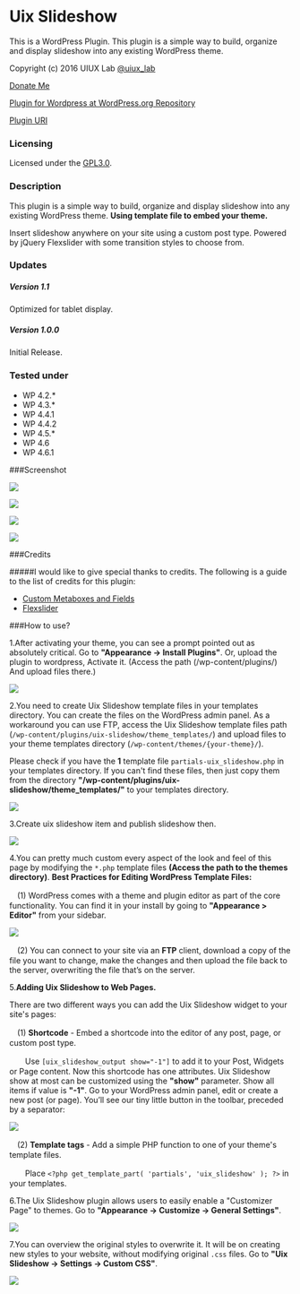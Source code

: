 # Uix Slideshow
This is a WordPress Plugin. This plugin is a simple way to build, organize and display slideshow into any existing WordPress theme.

Copyright (c) 2016 UIUX Lab [@uiux_lab](https://twitter.com/uiux_lab)

[Donate Me](https://www.paypal.com/cgi-bin/webscr?cmd=_s-xclick&hosted_button_id=PYZLU7UZNQ6CE)

[Plugin for Wordpress at WordPress.org Repository](https://wordpress.org/plugins/uix-slideshow/)

[Plugin URI](https://uiux.cc/wp-plugins/uix-slideshow/)

### Licensing

Licensed under the [GPL3.0](http://www.gnu.org/licenses/gpl-3.0.en.html).

### Description

This plugin is a simple way to build, organize and display slideshow into any existing WordPress theme. **Using template file to embed your theme.**

Insert slideshow anywhere on your site using a custom post type. Powered by jQuery Flexslider with some transition styles to choose from.

### Updates 

##### Version 1.1

Optimized for tablet display.


##### Version 1.0.0

Initial Release.


### Tested under

- WP 4.2.*
- WP 4.3.*
- WP 4.4.1
- WP 4.4.2
- WP 4.5.*
- WP 4.6
- WP 4.6.1


###Screenshot

![](https://github.com/xizon/Uix-Slideshow/blob/master/assets/screenshot-1.jpg)

![](https://github.com/xizon/Uix-Slideshow/blob/master/assets/screenshot-2.jpg)

![](https://github.com/xizon/Uix-Slideshow/blob/master/assets/screenshot-3.jpg)

![](https://github.com/xizon/Uix-Slideshow/blob/master/assets/screenshot-4.jpg)



###Credits

#####I would like to give special thanks to credits. The following is a guide to the list of credits for this plugin:

- [Custom Metaboxes and Fields](https://github.com/WebDevStudios/Custom-Metaboxes-and-Fields-for-WordPress)
- [Flexslider](https://github.com/woothemes/FlexSlider)

###How to use?

1.After activating your theme, you can see a prompt pointed out as absolutely critical. Go to **"Appearance -> Install Plugins"**.
Or, upload the plugin to wordpress, Activate it. (Access the path (/wp-content/plugins/) And upload files there.)

![](https://github.com/xizon/Uix-Slideshow/blob/master/helper/img/plug.jpg)


2.You need to create Uix Slideshow template files in your templates directory. You can create the files on the WordPress admin panel. As a workaround you can use FTP, access the Uix Slideshow template files path (`/wp-content/plugins/uix-slideshow/theme_templates/`) and upload files to your theme templates directory (`/wp-content/themes/{your-theme}/`).  


Please check if you have the **1** template file `partials-uix_slideshow.php` in your templates directory. If you can't find these files, then just copy them from the directory **"/wp-content/plugins/uix-slideshow/theme_templates/"** to your templates directory.

![](https://github.com/xizon/Uix-Slideshow/blob/master/helper/img/temp.jpg)


3.Create uix slideshow item and publish slideshow then.

![](https://github.com/xizon/Uix-Slideshow/blob/master/helper/img/add-item.jpg)


4.You can pretty much custom every aspect of the look and feel of this page by modifying the `*.php` template files **(Access the path to the themes directory)**. **Best Practices for Editing WordPress Template Files:**

　(1)  WordPress comes with a theme and plugin editor as part of the core functionality. You can find it in your install by going to **"Appearance > Editor"** from your sidebar.

![](https://github.com/xizon/Uix-Slideshow/blob/master/helper/img/editor.jpg)

　(2) You can connect to your site via an **FTP** client, download a copy of the file you want to change, make the changes and then upload the file back to the server, overwriting the file that’s on the server.



5.**Adding Uix Slideshow to Web Pages.**

There are two different ways you can add the Uix Slideshow widget to your site's pages:

　(1)  **Shortcode** - Embed a shortcode into the editor of any post, page, or custom post type. 

　　Use `[uix_slideshow_output show="-1"]` to add it to your Post, Widgets or Page content. Now this shortcode has one attributes. Uix Slideshow show at most can be customized using the **"show"** parameter. Show all items if value is **"-1"**. Go to your WordPress admin panel, edit or create a new post (or page). You’ll see our tiny little button in the toolbar, preceded by a separator:

![](https://github.com/xizon/Uix-Slideshow/blob/master/helper/img/sc.jpg)
  
　(2)  **Template tags** - Add a simple PHP function to one of your theme's template files. 

　　Place `<?php get_template_part( 'partials', 'uix_slideshow' ); ?>` in your templates.



6.The Uix Slideshow plugin allows users to easily enable a "Customizer Page" to themes. Go to **"Appearance -> Customize -> General Settings"**.

![](https://github.com/xizon/Uix-Slideshow/blob/master/helper/img/customize.jpg)


7.You can overview the original styles to overwrite it. It will be on creating new styles to your website, without modifying original `.css` files. Go to **"Uix Slideshow -> Settings -> Custom CSS"**.

![](https://github.com/xizon/Uix-Slideshow/blob/master/helper/img/css.jpg)
